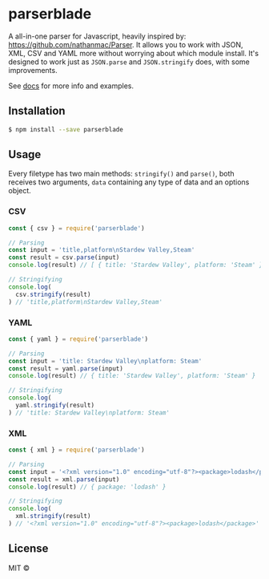 # parserblade

A all-in-one parser for Javascript, heavily inspired by: https://github.com/nathanmac/Parser. It allows you to work with JSON, XML, CSV and YAML more without worrying about which module install. It's designed to work just as `JSON.parse` and `JSON.stringify` does, with some improvements.

See [docs](https://onhernandes.github.io/parserblade) for more info and examples.

## Installation

```sh
$ npm install --save parserblade
```

## Usage

Every filetype has two main methods: `stringify()` and `parse()`, both receives two arguments, `data` containing any type of data and an options object.

### CSV

```javascript
const { csv } = require('parserblade')

// Parsing
const input = 'title,platform\nStardew Valley,Steam'
const result = csv.parse(input)
console.log(result) // [ { title: 'Stardew Valley', platform: 'Steam' } ]

// Stringifying
console.log(
  csv.stringify(result)
) // 'title,platform\nStardew Valley,Steam'
```

### YAML

```javascript
const { yaml } = require('parserblade')

// Parsing
const input = 'title: Stardew Valley\nplatform: Steam'
const result = yaml.parse(input)
console.log(result) // { title: 'Stardew Valley', platform: 'Steam' }

// Stringifying
console.log(
  yaml.stringify(result)
) // 'title: Stardew Valley\nplatform: Steam'
```

### XML

```javascript
const { xml } = require('parserblade')

// Parsing
const input = '<?xml version="1.0" encoding="utf-8"?><package>lodash</package>'
const result = xml.parse(input)
console.log(result) // { package: 'lodash' }

// Stringifying
console.log(
  xml.stringify(result)
) // '<?xml version="1.0" encoding="utf-8"?><package>lodash</package>'
```

## License

MIT ©
